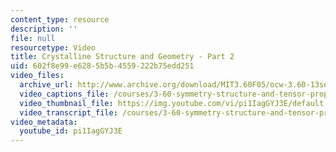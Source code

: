 ```yaml
---
content_type: resource
description: ''
file: null
resourcetype: Video
title: Crystalline Structure and Geometry - Part 2
uid: 602f8e99-e628-5b5b-4559-222b75edd251
video_files:
  archive_url: http://www.archive.org/download/MIT3.60F05/ocw-3.60-13sep2005-part2-220k.mp4
  video_captions_file: /courses/3-60-symmetry-structure-and-tensor-properties-of-materials-fall-2005/98d50b545a0b55649574608300584ea3_pi1IagGYJ3E.vtt
  video_thumbnail_file: https://img.youtube.com/vi/pi1IagGYJ3E/default.jpg
  video_transcript_file: /courses/3-60-symmetry-structure-and-tensor-properties-of-materials-fall-2005/83f33af382aa6109f24c9b1314c06ccf_pi1IagGYJ3E.pdf
video_metadata:
  youtube_id: pi1IagGYJ3E
---
```

